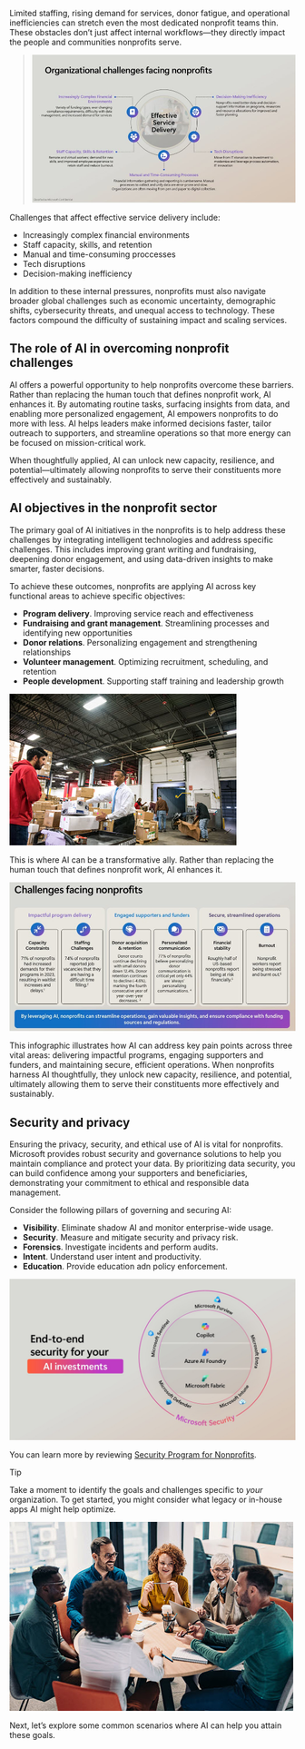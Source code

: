 Limited staffing, rising demand for services, donor fatigue, and operational inefficiencies can stretch even the most dedicated nonprofit teams thin. These obstacles don’t just affect internal workflows—they directly impact the people and communities nonprofits serve.

> ![Screenshot organizational challenges facing nonprofits.](../media/3-organizational-challenges.jpg)

Challenges that affect effective service delivery include:
- Increasingly complex financial environments
- Staff capacity, skills, and retention
- Manual and time-consuming proccesses
- Tech disruptions
- Decision-making inefficiency

In addition to these internal pressures, nonprofits must also navigate broader global challenges such as economic uncertainty, demographic shifts, cybersecurity threats, and unequal access to technology. These factors compound the difficulty of sustaining impact and scaling services.

## The role of AI in overcoming nonprofit challenges

AI offers a powerful opportunity to help nonprofits overcome these barriers. Rather than replacing the human touch that defines nonprofit work, AI enhances it. By automating routine tasks, surfacing insights from data, and enabling more personalized engagement, AI empowers nonprofits to do more with less. AI helps leaders make informed decisions faster, tailor outreach to supporters, and streamline operations so that more energy can be focused on mission-critical work.

When thoughtfully applied, AI can unlock new capacity, resilience, and potential—ultimately allowing nonprofits to serve their constituents more effectively and sustainably.

## AI objectives in the nonprofit sector

The primary goal of AI initiatives in the nonprofits is to help address these challenges by integrating intelligent technologies and address specific challenges. This includes improving grant writing and fundraising, deepening donor engagement, and using data-driven insights to make smarter, faster decisions.

To achieve these outcomes, nonprofits are applying AI across key functional areas to achieve specific objectives:
- **Program delivery**. Improving service reach and effectiveness
- **Fundraising and grant management**. Streamlining processes and identifying new opportunities
- **Donor relations**. Personalizing engagement and strengthening relationships
- **Volunteer management**. Optimizing recruitment, scheduling, and retention
- **People development**. Supporting staff training and leadership growth

![Screenshot of warehouse with volunteers packing boxes.](../media/3-volunteer.jpg)

This is where AI can be a transformative ally. Rather than replacing the human touch that defines nonprofit work, AI enhances it.

![Screenshot of challenges affecting nonprofits.](../media/3-address-pain-points.jpg)

This infographic illustrates how AI can address key pain points across three vital areas: delivering impactful programs, engaging supporters and funders, and maintaining secure, efficient operations. When nonprofits harness AI thoughtfully, they unlock new capacity, resilience, and potential, ultimately allowing them to serve their constituents more effectively and sustainably.

## Security and privacy

Ensuring the privacy, security, and ethical use of AI is vital for nonprofits. Microsoft provides robust security and governance solutions to help you maintain compliance and protect your data. By prioritizing data security, you can build confidence among your supporters and beneficiaries, demonstrating your commitment to ethical and responsible data management.

Consider the following pillars of governing and securing AI:

- **Visibility**. Eliminate shadow AI and monitor enterprise-wide usage.
- **Security**. Measure and mitigate security and privacy risk.
- **Forensics**. Investigate incidents and perform audits.
- **Intent**. Understand user intent and productivity.
- **Education**. Provide education adn policy enforcement. 

![Screenshot of end-to-end security for AI investments.](../media/4-security.jpg)

You can learn more by reviewing [Security Program for Nonprofits](https://www.microsoft.com/nonprofits/data-security).

>[!TIP]
>Take a moment to identify the goals and challenges specific to _your_ organization. To get started, you might consider what legacy or in-house apps AI might help optimize.
> 
>![Screenshot of people working and talking around a table.](../media/2-reflection.jpg)

Next, let’s explore some common scenarios where AI can help you attain these goals.
